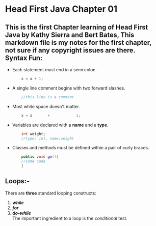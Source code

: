 Head First Java Chapter 01
=====
This is the first Chapter learning of **Head First Java** by **Kathy Sierra** and **Bert Bates**, This markdown file is my notes for the first chapter, not sure if any copyright issues are there.  
Syntax Fun:
---------
- Each statement must end in a semi colon.

  	```java  
		x = x + 1;
	```
- A single line comment begins with two forward slashes.  

	```java
		//this line is a comment
	```	
- Most white space doesn't matter.  

	```java
		x = x       +            1;
	```	
- Variables are declared with a **name** and a **type**.  

	```java
		int weight;
		//type: int, name:weight
	```
- Classes and methods must be defined within a pair of curly braces. 	

	```java
		public void go(){
		//some code
		}
	```

Loops:-
--
There are **three** standard looping constructs:  
 1. **_while_**  
 2. **_for_**  
 3. **_do-while_**  
The important ingredient to a loop is the *_conditional_* test.